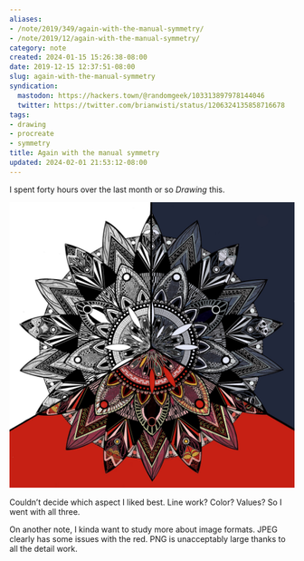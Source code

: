 ```yaml
---
aliases:
- /note/2019/349/again-with-the-manual-symmetry/
- /note/2019/12/again-with-the-manual-symmetry/
category: note
created: 2024-01-15 15:26:38-08:00
date: 2019-12-15 12:37:51-08:00
slug: again-with-the-manual-symmetry
syndication:
  mastodon: https://hackers.town/@randomgeek/103313897978144046
  twitter: https://twitter.com/brianwisti/status/1206324135858716678
tags:
- drawing
- procreate
- symmetry
title: Again with the manual symmetry
updated: 2024-02-01 21:53:12-08:00
---
```


I spent forty hours over the last month or so *Drawing* this.

![attachments/img/2019/cover-2019-12-15.jpg](../../../attachments/img/2019/cover-2019-12-15.jpg)

Couldn’t decide which aspect I liked best. Line work? Color? Values? So
I went with all three.

On another note, I kinda want to study more about image formats. JPEG
clearly has some issues with the red. PNG is unacceptably large thanks
to all the detail work.